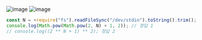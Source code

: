 ![image](https://github.com/ssc9811/algorithm/assets/39263149/893d1472-31b0-4336-847f-02d50f79d88d)
![image](https://github.com/ssc9811/algorithm/assets/39263149/97987087-52fd-4fdf-9f49-6a178750f035)

```javascript
const N = +require("fs").readFileSync("/dev/stdin").toString().trim();
console.log(Math.pow(Math.pow(2, N) + 1, 2)); // 정답 1
// console.log((2 ** N + 1) ** 2); 정답 2
```
